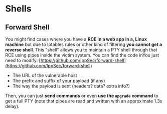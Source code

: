 # Shells

## Forward Shell <a href="#forward-shell" id="forward-shell"></a>

You might find cases where you have a **RCE in a web app in a, Linux machine** but due to Iptables rules or other kind of filtering **you cannot get a reverse shell**. This "shell" allows you to maintain a PTY shell through that RCE using pipes inside the victim system. You can find the code in​You just need to modify: [https://github.com/IppSec/forward-shell](https://github.com/IppSec/forward-shell)

* The URL of the vulnerable host
* The prefix and suffix of your payload (if any)
* The way the payload is sent (headers? data? extra info?)

Then, you can just **send commands** or even **use the `upgrade` command** to get a full PTY (note that pipes are read and written with an approximate 1.3s delay).
